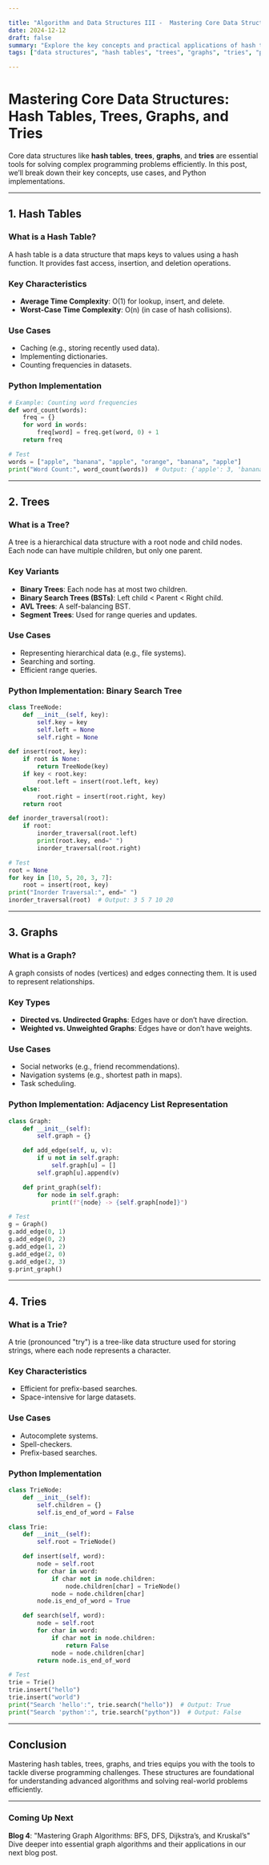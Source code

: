 ```yaml
---

title: "Algorithm and Data Structures III -  Mastering Core Data Structures: Hash Tables, Trees, Graphs, and Tries"  
date: 2024-12-12 
draft: false  
summary: "Explore the key concepts and practical applications of hash tables, trees, graphs, and tries. Learn how to implement these data structures in Python and understand their real-world significance."  
tags: ["data structures", "hash tables", "trees", "graphs", "tries", "programming", "Python"]  

---
```


# Mastering Core Data Structures: Hash Tables, Trees, Graphs, and Tries

Core data structures like **hash tables**, **trees**, **graphs**, and **tries** are essential tools for solving complex programming problems efficiently. In this post, we’ll break down their key concepts, use cases, and Python implementations.

---

## **1. Hash Tables**

### **What is a Hash Table?**
A hash table is a data structure that maps keys to values using a hash function. It provides fast access, insertion, and deletion operations.

### **Key Characteristics**
- **Average Time Complexity**: O(1) for lookup, insert, and delete.
- **Worst-Case Time Complexity**: O(n) (in case of hash collisions).

### **Use Cases**
- Caching (e.g., storing recently used data).
- Implementing dictionaries.
- Counting frequencies in datasets.

### **Python Implementation**
```python
# Example: Counting word frequencies
def word_count(words):
    freq = {}
    for word in words:
        freq[word] = freq.get(word, 0) + 1
    return freq

# Test
words = ["apple", "banana", "apple", "orange", "banana", "apple"]
print("Word Count:", word_count(words))  # Output: {'apple': 3, 'banana': 2, 'orange': 1}
```

---

## **2. Trees**

### **What is a Tree?**
A tree is a hierarchical data structure with a root node and child nodes. Each node can have multiple children, but only one parent.

### **Key Variants**
- **Binary Trees**: Each node has at most two children.
- **Binary Search Trees (BSTs)**: Left child < Parent < Right child.
- **AVL Trees**: A self-balancing BST.
- **Segment Trees**: Used for range queries and updates.

### **Use Cases**
- Representing hierarchical data (e.g., file systems).
- Searching and sorting.
- Efficient range queries.

### **Python Implementation: Binary Search Tree**
```python
class TreeNode:
    def __init__(self, key):
        self.key = key
        self.left = None
        self.right = None

def insert(root, key):
    if root is None:
        return TreeNode(key)
    if key < root.key:
        root.left = insert(root.left, key)
    else:
        root.right = insert(root.right, key)
    return root

def inorder_traversal(root):
    if root:
        inorder_traversal(root.left)
        print(root.key, end=" ")
        inorder_traversal(root.right)

# Test
root = None
for key in [10, 5, 20, 3, 7]:
    root = insert(root, key)
print("Inorder Traversal:", end=" ")
inorder_traversal(root)  # Output: 3 5 7 10 20
```

---

## **3. Graphs**

### **What is a Graph?**
A graph consists of nodes (vertices) and edges connecting them. It is used to represent relationships.

### **Key Types**
- **Directed vs. Undirected Graphs**: Edges have or don’t have direction.
- **Weighted vs. Unweighted Graphs**: Edges have or don’t have weights.

### **Use Cases**
- Social networks (e.g., friend recommendations).
- Navigation systems (e.g., shortest path in maps).
- Task scheduling.

### **Python Implementation: Adjacency List Representation**
```python
class Graph:
    def __init__(self):
        self.graph = {}

    def add_edge(self, u, v):
        if u not in self.graph:
            self.graph[u] = []
        self.graph[u].append(v)

    def print_graph(self):
        for node in self.graph:
            print(f"{node} -> {self.graph[node]}")

# Test
g = Graph()
g.add_edge(0, 1)
g.add_edge(0, 2)
g.add_edge(1, 2)
g.add_edge(2, 0)
g.add_edge(2, 3)
g.print_graph()
```

---

## **4. Tries**

### **What is a Trie?**
A trie (pronounced "try") is a tree-like data structure used for storing strings, where each node represents a character.

### **Key Characteristics**
- Efficient for prefix-based searches.
- Space-intensive for large datasets.

### **Use Cases**
- Autocomplete systems.
- Spell-checkers.
- Prefix-based searches.

### **Python Implementation**
```python
class TrieNode:
    def __init__(self):
        self.children = {}
        self.is_end_of_word = False

class Trie:
    def __init__(self):
        self.root = TrieNode()

    def insert(self, word):
        node = self.root
        for char in word:
            if char not in node.children:
                node.children[char] = TrieNode()
            node = node.children[char]
        node.is_end_of_word = True

    def search(self, word):
        node = self.root
        for char in word:
            if char not in node.children:
                return False
            node = node.children[char]
        return node.is_end_of_word

# Test
trie = Trie()
trie.insert("hello")
trie.insert("world")
print("Search 'hello':", trie.search("hello"))  # Output: True
print("Search 'python':", trie.search("python"))  # Output: False
```

---

## **Conclusion**

Mastering hash tables, trees, graphs, and tries equips you with the tools to tackle diverse programming challenges. These structures are foundational for understanding advanced algorithms and solving real-world problems efficiently.

---

### **Coming Up Next**
**Blog 4**: "Mastering Graph Algorithms: BFS, DFS, Dijkstra’s, and Kruskal’s"  
Dive deeper into essential graph algorithms and their applications in our next blog post.
